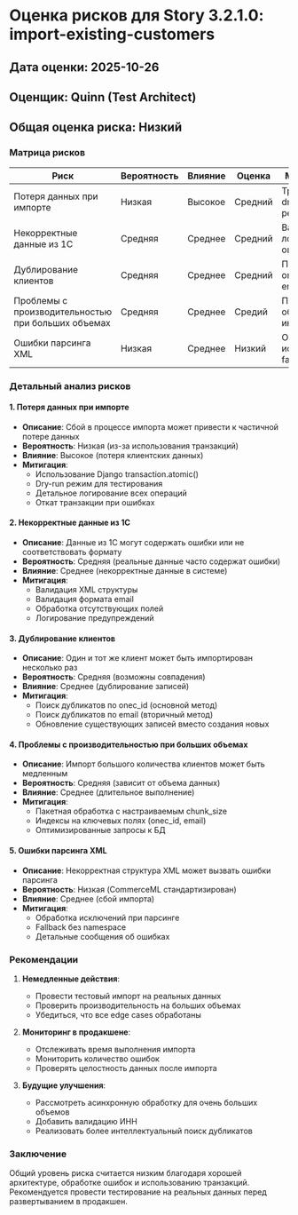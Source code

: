 # Оценка рисков для Story 3.2.1.0: import-existing-customers

## Дата оценки: 2025-10-26

## Оценщик: Quinn (Test Architect)

## Общая оценка риска: Низкий

### Матрица рисков

| Риск | Вероятность | Влияние | Оценка | Митигация |
|-------|-------------|----------|---------|-----------|
| Потеря данных при импорте | Низкая | Высокое | Средний | Транзакции, dry-run режим |
| Некорректные данные из 1С | Средняя | Среднее | Средний | Валидация, логирование ошибок |
| Дублирование клиентов | Средняя | Среднее | Средний | Поиск по onec_id и email |
| Проблемы с производительностью при больших объемах | Средняя | Среднее | Средий | Пакетная обработка, индексы |
| Ошибки парсинга XML | Низкая | Среднее | Низкий | Обработка исключений, fallback |

### Детальный анализ рисков

#### 1. Потеря данных при импорте
- **Описание**: Сбой в процессе импорта может привести к частичной потере данных
- **Вероятность**: Низкая (из-за использования транзакций)
- **Влияние**: Высокое (потеря клиентских данных)
- **Митигация**: 
  - Использование Django transaction.atomic()
  - Dry-run режим для тестирования
  - Детальное логирование всех операций
  - Откат транзакции при ошибках

#### 2. Некорректные данные из 1С
- **Описание**: Данные из 1С могут содержать ошибки или не соответствовать формату
- **Вероятность**: Средняя (реальные данные часто содержат ошибки)
- **Влияние**: Среднее (некорректные данные в системе)
- **Митигация**:
  - Валидация XML структуры
  - Валидация формата email
  - Обработка отсутствующих полей
  - Логирование предупреждений

#### 3. Дублирование клиентов
- **Описание**: Один и тот же клиент может быть импортирован несколько раз
- **Вероятность**: Средняя (возможны совпадения)
- **Влияние**: Среднее (дублирование записей)
- **Митигация**:
  - Поиск дубликатов по onec_id (основной метод)
  - Поиск дубликатов по email (вторичный метод)
  - Обновление существующих записей вместо создания новых

#### 4. Проблемы с производительностью при больших объемах
- **Описание**: Импорт большого количества клиентов может быть медленным
- **Вероятность**: Средняя (зависит от объема данных)
- **Влияние**: Среднее (длительное выполнение)
- **Митигация**:
  - Пакетная обработка с настраиваемым chunk_size
  - Индексы на ключевых полях (onec_id, email)
  - Оптимизированные запросы к БД

#### 5. Ошибки парсинга XML
- **Описание**: Некорректная структура XML может вызвать ошибки парсинга
- **Вероятность**: Низкая (CommerceML стандартизирован)
- **Влияние**: Среднее (сбой импорта)
- **Митигация**:
  - Обработка исключений при парсинге
  - Fallback без namespace
  - Детальные сообщения об ошибках

### Рекомендации

1. **Немедленные действия**:
   - Провести тестовый импорт на реальных данных
   - Проверить производительность на больших объемах
   - Убедиться, что все edge cases обработаны

2. **Мониторинг в продакшене**:
   - Отслеживать время выполнения импорта
   - Мониторить количество ошибок
   - Проверять целостность данных после импорта

3. **Будущие улучшения**:
   - Рассмотреть асинхронную обработку для очень больших объемов
   - Добавить валидацию ИНН
   - Реализовать более интеллектуальный поиск дубликатов

### Заключение

Общий уровень риска считается низким благодаря хорошей архитектуре, обработке ошибок и использованию транзакций. Рекомендуется провести тестирование на реальных данных перед развертыванием в продакшен.